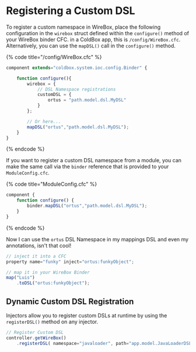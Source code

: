 # Registering a Custom DSL

To register a custom namespace in WireBox, place the following configuration in the `wirebox` struct defined within the `configure()` method of your WireBox binder CFC. in a ColdBox app, this is `/config/WireBox.cfc`. Alternatively, you can use the `mapDSL()` call in the `configure()` method.

{% code title="/config/WireBox.cfc" %}
```javascript
component extends="coldbox.system.ioc.config.Binder" {

    function configure(){
        wirebox = {
            // DSL Namespace registrations
            customDSL = {
                ortus = "path.model.dsl.MyDSL"
            }
        };

        // Or here...        
        mapDSL("ortus","path.model.dsl.MyDSL");        
    }
}
```
{% endcode %}

If you want to register a custom DSL namespace from a module, you can make the same call via the `binder` reference that is provided to your `ModuleConfig.cfc`.

{% code title="ModuleConfig.cfc" %}
```javascript
component {
    function configure() {
        binder.mapDSL("ortus","path.model.dsl.MyDSL");
    }
}
```
{% endcode %}

Now I can use the `ortus` DSL Namespace in my mappings DSL and even my annotations, isn't that cool!

```javascript
// inject it into a CFC
property name="funky" inject="ortus:funkyObject";

// map it in your WireBox Binder
map("Luis")
    .toDSL("ortus:funkyObject");
```

## Dynamic Custom DSL Registration

Injectors allow you to register custom DSLs at runtime by using the `registerDSL()` method on any injector.

```javascript
// Register Custom DSL
controller.getWireBox()
    .registerDSL( namespace="javaloader", path="app.model.JavaLoaderDSL" );
```

